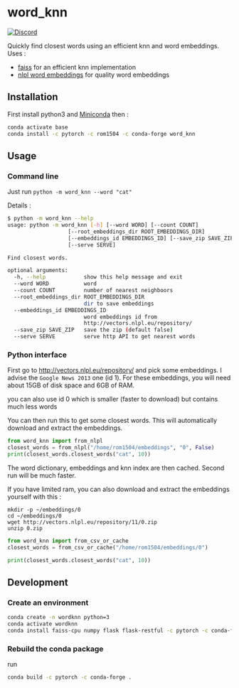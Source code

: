 # word_knn
[![Discord](https://img.shields.io/badge/install-from%20conda-brightgreen.svg)](https://anaconda.org/rom1504/word_knn)

Quickly find closest words using an efficient knn and word embeddings. Uses :
* [faiss](https://github.com/facebookresearch/faiss) for an efficient knn implementation
* [nlpl word embeddings](http://vectors.nlpl.eu/repository/) for quality word embeddings

## Installation

First install python3 and [Miniconda](https://docs.conda.io/projects/conda/en/latest/user-guide/install/linux.html)
then :

```bash
conda activate base
conda install -c pytorch -c rom1504 -c conda-forge word_knn
```

## Usage

### Command line

Just run `python -m word_knn --word "cat"`

Details :
```bash
$ python -m word_knn --help
usage: python -m word_knn [-h] [--word WORD] [--count COUNT]
                   [--root_embeddings_dir ROOT_EMBEDDINGS_DIR]
                   [--embeddings_id EMBEDDINGS_ID] [--save_zip SAVE_ZIP]
                   [--serve SERVE]

Find closest words.

optional arguments:
  -h, --help            show this help message and exit
  --word WORD           word
  --count COUNT         number of nearest neighboors
  --root_embeddings_dir ROOT_EMBEDDINGS_DIR
                        dir to save embeddings
  --embeddings_id EMBEDDINGS_ID
                        word embeddings id from
                        http://vectors.nlpl.eu/repository/
  --save_zip SAVE_ZIP   save the zip (default false)
  --serve SERVE         serve http API to get nearest words
```

### Python interface

First go to http://vectors.nlpl.eu/repository/ and pick some embeddings.
I advise the `Google News 2013` one (id 1).
For these embeddings, you will need about 15GB of disk space and 6GB of RAM.

you can also use id 0 which is smaller
(faster to download) but contains much less words

You can then run this to get some closest words. This will automatically download and extract the embeddings.
```python
from word_knn import from_nlpl
closest_words = from_nlpl("/home/rom1504/embeddings", "0", False)
print(closest_words.closest_words("cat", 10))
```
The word dictionary, embeddings and knn index are then cached. Second run will be much faster.


If you have limited ram, you can also download and extract the embeddings yourself with this :
```
mkdir -p ~/embeddings/0
cd ~/embeddings/0
wget http://vectors.nlpl.eu/repository/11/0.zip
unzip 0.zip
```
```python
from word_knn import from_csv_or_cache
closest_words = from_csv_or_cache("/home/rom1504/embeddings/0")

print(closest_words.closest_words("cat", 10))
```

## Development

### Create an environment

```bash
conda create -n wordknn python=3
conda activate wordknn
conda install faiss-cpu numpy flask flask-restful -c pytorch -c conda-forge
```

### Rebuild the conda package

run 
```bash
conda build -c pytorch -c conda-forge .
```